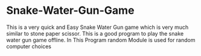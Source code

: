 # Snake-Water-Gun-Game
This is a very quick and Easy Snake Water Gun game which is very much similar to stone paper scissor.
This is a good program to play the snake water gun game offline.
In This Program random Module is used for random computer choices

